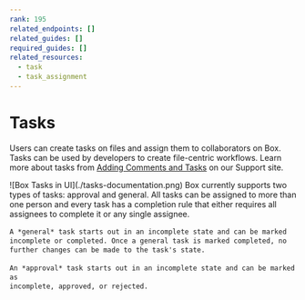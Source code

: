 ```yaml
---
rank: 195
related_endpoints: []
related_guides: []
required_guides: []
related_resources:
  - task
  - task_assignment
---
```


# Tasks

Users can create tasks on files and assign them to collaborators on Box. Tasks
can be used by developers to create file-centric workflows. Learn more about
tasks from [Adding Comments and Tasks][community] on our Support site.

<ImageFrame border>
  ![Box Tasks in UI](./tasks-documentation.png)
</ImageFrame>

<Message>
    Box currently supports two types of tasks: approval and general. All tasks
    can be assigned to more than one person and every task has a completion
    rule that either requires all assignees to complete it or any single
    assignee.

    A *general* task starts out in an incomplete state and can be marked
    incomplete or completed. Once a general task is marked completed, no
    further changes can be made to the task's state.

    An *approval* task starts out in an incomplete state and can be marked as
    incomplete, approved, or rejected.
</Message>

[community]: https://community.box.com/t5/Sharing-Content-with-Box/Adding-Comments-and-Tasks/ta-p/19815
